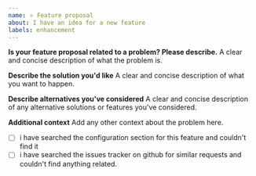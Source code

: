 ```yaml
---
name: ⭐ Feature proposal
about: I have an idea for a new feature
labels: enhancement
---
```


**Is your feature proposal related to a problem? Please describe.**
A clear and concise description of what the problem is.

**Describe the solution you'd like**
A clear and concise description of what you want to happen.

**Describe alternatives you've considered**
A clear and concise description of any alternative solutions or features you've considered.

**Additional context**
Add any other context about the problem here.

- [ ] i have searched the configuration section for this feature and couldn't find it
- [ ] i have searched the issues tracker on github for similar requests and couldn't find anything related.
